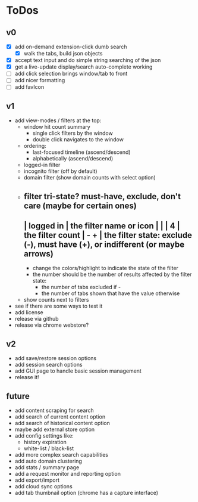 # ToDos

## v0

- [x] add on-demand extension-click dumb search
  - [x] walk the tabs, build json objects
- [x] accept text input and do simple string searching of the json
- [x] get a live-update display/search auto-complete working
- [ ] add click selection brings window/tab to front
- [ ] add nicer formatting
- [ ] add favIcon

## v1

- add view-modes / filters at the top:
  - window hit count summary
    - single click filters by the window
    - double click navigates to the window
  - ordering:
    - last-focused timeline (ascend/descend)
    - alphabetically (ascend/descend)
  - logged-in filter
  - incognito filter (off by default)
  - domain filter (show domain counts with select option)
  - filter tri-state? must-have, exclude, don't care (maybe for certain ones)
      -------------
      | logged in |  the filter name or icon
      |           |
      |     4     |  the filter count
      | -       + |  the filter state: exclude (-), must have (+), or indifferent (or maybe arrows)
      -------------
	- change the colors/highlight to indicate the state of the filter
	- the number should be the number of results affected by the filter state:
		- the number of tabs excluded if -
		- the number of tabs shown that have the value otherwise
  - show counts next to filters
- see if there are some ways to test it
- add license
- release via github
- release via chrome webstore?

## v2

- add save/restore session options
- add session search options
- add GUI page to handle basic session management
- release it!

## future

- add content scraping for search
- add search of current content option
- add search of historical content option
- maybe add external store option
- add config settings like:
  - history expiration
  - white-list / black-list
- add more complex search capabilities
- add auto domain clustering
- add stats / summary page
- add a request monitor and reporting option
- add export/import
- add cloud sync options
- add tab thumbnail option (chrome has a capture interface)

